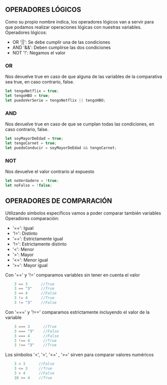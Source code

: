 ## OPERADORES LÓGICOS

Como su propio nombre indica, los operadores lógicos van a servir para que podamos realizar operaciones lógicas con nuestras variables. Operadores lógicos:

- OR '||': Se debe cumplir una de las condiciones
- AND '&&': Deben cumplirse las dos condiciones
- NOT '!': Negamos el valor

### OR

Nos devuelve true en caso de que alguna de las variables de la comparativa sea true, en caso contrario, false.

```js
let tengoNetflix = true;
let tengoHBO = true;
let puedoVerSerie = tengoNetflix || tengoHBO;
```

### AND

Nos devuelve true en caso de que se cumplan todas las condiciones, en caso contrario, false.

```js
let soyMayorDeEdad = true;
let tengoCarnet = true;
let puedoConducir = soyMayorDeEdad && tengoCarnet;
```

### NOT

Nos devuelve el valor contrario al expuesto

```js
let noVerdadero = !true;
let noFalso = !false;
```

## OPERADORES DE COMPARACIÓN

Utilizando símbolos específicos vamos a poder comparar también variables
Operadores comparación:

- '==': Igual
- '!=': Distinto
- '==': Estrictamente igual
- '!=': Estrictamente distinto
- '<': Menor
- '>': Mayor
- '<=': Menor igual
- '>=': Mayor igual

Con '==' y '!=' comparamos variables sin tener en cuenta el valor

```js
    3 == 3      //True
    3 == "3"    //True
    3 == 4      //False
    3 != 4      //True
    3 != "3"    //False
```

Con '===' y '!==' comparamos estrictamente incluyendo el valor de la variable

```jsx
    3 === 3      //True
    3 === "3"    //False
    3 === 4      //False
    3 !== 4      //True
    3 !== "3"    //True
```

Los símbolos '<', '>', '<=' , '>=' sirven para comparar valores numéricos

```js
    3 < 3      //False
    3 <= 3     //True
    3 > 4      //False
    10 >= 4    //True
```
